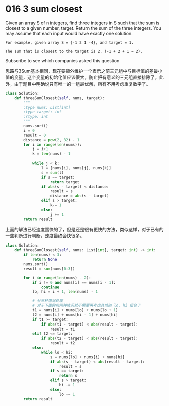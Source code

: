 # 016 3 sum closest

Given an array S of n integers, find three integers in S such that the sum is closest to a given number, target. Return the sum of the three integers. You may assume that each input would have exactly one solution.

    For example, given array S = {-1 2 1 -4}, and target = 1.

    The sum that is closest to the target is 2. (-1 + 2 + 1 = 2).
Subscribe to see which companies asked this question

思路与3Sum基本相同，现在要额外维护一个表示之前三元组中与目标值的差最小值的变量，这个变量的初始化值应该很大，防止把有意义的三元组直接排除了。此外，由于题目中明确说只有唯一的一组最优解，所有不用考虑重复数字了。

```python
class Solution:
    def threeSumClosest(self, nums, target):
        """
        :type nums: List[int]
        :type target: int
        :rtype: int
        """
        nums.sort()
        i = 0
        result = 0
        distance = pow(2, 32) - 1
        for i in range(len(nums)):
            j = i+1
            k = len(nums) - 1

            while j < k:
                l = [nums[i], nums[j], nums[k]]
                s = sum(l)
                if s == target:
                    return target
                if abs(s - target) < distance:
                    result = s
                    distance = abs(s - target)
                elif s > target:
                    k-= 1
                else:
                    j += 1
        return result
```

上面的解法已经速度蛮快的了，但是还是很有更快的方法，类似这样，对于已有的一些判断进行判断，速度最终会快很多。

```python
class Solution:
    def threeSumClosest(self, nums: List[int], target: int) -> int:
        if len(nums) < 3:
            return None
        nums.sort()
        result = sum(nums[0:3])

        for i in range(len(nums) - 2):
            if i != 0 and nums[i] == nums[i - 1]:
                continue
            lo, hi = i + 1, len(nums) - 1

            # 分三种情况处理
            # 对于下面的前两种情况就不需要再考虑其他的 lo, hi 组合了
            t1 = nums[i] + nums[lo] + nums[lo + 1]
            t2 = nums[i] + nums[hi - 1] + nums[hi]
            if t1 >= target:
                if abs(t1 - target) < abs(result - target):
                    result = t1
            elif t2 <= target:
                if abs(t2 - target) < abs(result - target):
                    result = t2
            else:
                while lo < hi:
                    s = nums[lo] + nums[i] + nums[hi]
                    if abs(s - target) < abs(result - target):
                        result = s
                    if s == target:
                        return s
                    elif s > target:
                        hi -= 1
                    else:
                        lo += 1
        return result

```
